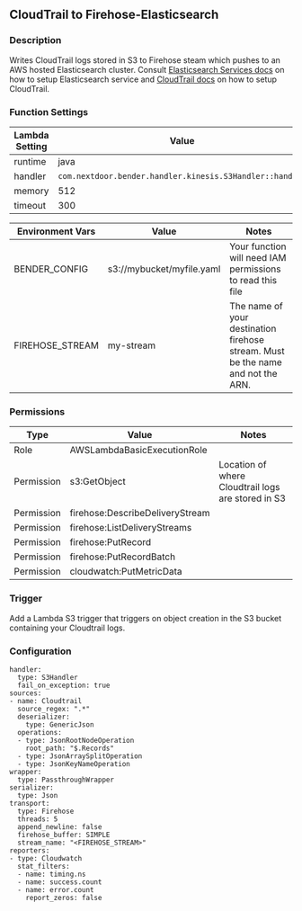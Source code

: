 ## CloudTrail to Firehose-Elasticsearch

### Description

Writes CloudTrail logs stored in S3 to Firehose steam which pushes to an AWS hosted Elasticsearch cluster. Consult [Elasticsearch Services docs](https://aws.amazon.com/elasticsearch-service/) on how to setup Elasticsearch service and [CloudTrail docs](https://docs.aws.amazon.com/console/awscloudtrail/) on how to setup CloudTrail.


### Function Settings


| Lambda Setting | Value                                                         |
| -------------- | ------------------------------------------------------------- |
| runtime        | java                                                          |
| handler        | `com.nextdoor.bender.handler.kinesis.S3Handler::handler` |
| memory         | 512                                                           |
| timeout        | 300                                                           |

| Environment Vars | Value                     | Notes                      |
| ---------------- | ------------------------- | -------------------------- |
| BENDER_CONFIG    | s3://mybucket/myfile.yaml | Your function will need IAM permissions to read this file |
| FIREHOSE_STREAM  | my-stream                 | The name of your destination firehose stream. Must be the name and not the ARN. |

### Permissions

| Type             | Value                           | Notes                     |
| ---------------- | ------------------------------- |-------------------------- |
| Role             | AWSLambdaBasicExecutionRole     |                           |
| Permission       | s3:GetObject                    | Location of where Cloudtrail logs are stored in S3 |
| Permission       | firehose:DescribeDeliveryStream |                           |
| Permission       | firehose:ListDeliveryStreams    |                           |
| Permission       | firehose:PutRecord              |                           |
| Permission       | firehose:PutRecordBatch         |                           |
| Permission       | cloudwatch:PutMetricData        |                           |

### Trigger
Add a Lambda S3 trigger that triggers on object creation in the S3 bucket containing your Cloudtrail logs.

### Configuration

```
handler:
  type: S3Handler
  fail_on_exception: true
sources:
- name: Cloudtrail
  source_regex: ".*"
  deserializer:
    type: GenericJson
  operations:
  - type: JsonRootNodeOperation
    root_path: "$.Records"
  - type: JsonArraySplitOperation
  - type: JsonKeyNameOperation
wrapper:
  type: PassthroughWrapper
serializer:
  type: Json
transport:
  type: Firehose
  threads: 5
  append_newline: false
  firehose_buffer: SIMPLE
  stream_name: "<FIREHOSE_STREAM>"
reporters:
- type: Cloudwatch
  stat_filters:
  - name: timing.ns
  - name: success.count
  - name: error.count
    report_zeros: false
```